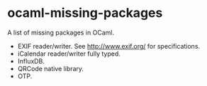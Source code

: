# ocaml-missing-packages

A list of missing packages in OCaml.

- EXIF reader/writer. See http://www.exif.org/ for specifications.
- iCalendar reader/writer fully typed.
- InfluxDB.
- QRCode native library.
- OTP.
